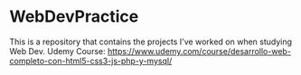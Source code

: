 # WebDevPractice
This is a repository that contains the projects I've worked on when studying Web Dev. 
Udemy Course: https://www.udemy.com/course/desarrollo-web-completo-con-html5-css3-js-php-y-mysql/
